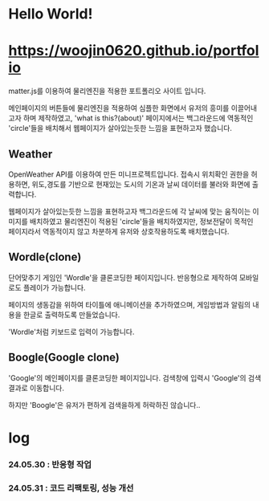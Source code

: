 # Hello World! 

# https://woojin0620.github.io/portfolio

matter.js를 이용하여 물리엔진을 적용한 포트폴리오 사이트 입니다.

메인페이지의 버튼들에 물리엔진을 적용하여 심플한 화면에서 유저의 흥미를 이끌어내고자 하며 제작하였고, 'what is this?(about)' 페이지에서는 백그라운드에 역동적인 'circle'들을 배치해서 웹페이지가 살아있는듯한 느낌을 표현하고자 했습니다.

## Weather

OpenWeather API를 이용하여 만든 미니프로젝트입니다. 접속시 위치확인 권한을 허용하면, 위도,경도를 기반으로 현재있는 도시의 기온과 날씨 데이터를 불러와 화면에 출력합니다.

웹페이지가 살아있는듯한 느낌을 표현하고자 백그라운드에 각 날씨에 맞는 움직이는 이미지를 배치하였고 물리엔진이 적용된 'circle'들을 배치하였지만, 정보전달이 목적인 페이지라서 역동적이지 않고 차분하게 유저와 상호작용하도록 배치했습니다.  

## Wordle(clone)

단어맞추기 게임인 'Wordle'을 클론코딩한 페이지입니다. 반응형으로 제작하여 모바일로도 플레이가 가능합니다.

페이지의 생동감을 위하여 타이틀에 애니메이션을 추가하였으며, 게임방법과 알림의 내용을 한글로 출력하도록 만들었습니다.

'Wordle'처럼 키보드로 입력이 가능합니다.

## Boogle(Google clone)

'Google'의 메인페이지를 클론코딩한 페이지입니다. 검색창에 입력시 'Google'의 검색결과로 이동합니다.

하지만 'Boogle'은 유저가 편하게 검색을하게 허락하진 않습니다..



# log

### 24.05.30 : 반응형 작업

### 24.05.31 : 코드 리팩토링, 성능 개선


